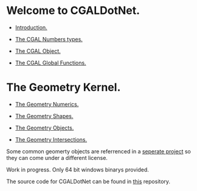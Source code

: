 # Welcome to CGALDotNet.

- [Introduction.](https://github.com/Scrawk/CGALDotNet/wiki/Introduction)

- [The CGAL Numbers types.](https://github.com/Scrawk/CGALDotNet/wiki/The-Number-Types)

- [The CGAL Object.](https://github.com/Scrawk/CGALDotNet/wiki/The-CGALObject)

- [The CGAL Global Functions.](https://github.com/Scrawk/CGALDotNet/wiki/The-CGALGlobal-Functions)

# The Geometry Kernel.

- [The Geometry Numerics.](https://github.com/Scrawk/CGALDotNet/wiki/The-Geometry-Numerics)

- [The Geometry Shapes.](https://github.com/Scrawk/CGALDotNet/wiki/The-Geometry-Shapes)

- [The Geometry Objects.](https://github.com/Scrawk/CGALDotNet/wiki/The-Geometry-Objects)

- [The Geometry Intersections.](https://github.com/Scrawk/CGALDotNet/wiki/The-Geometry-Intersections)


Some common geomerty objects are referrenced in a [seperate project](https://github.com/Scrawk/CGALDotNetGeometry) so they can come under a different license.

Work in progress. Only 64 bit windows binarys provided.

The source code for CGALDotNet can be found in [this](https://github.com/Scrawk/CGALDotNet) repository.
